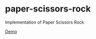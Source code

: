 # paper-scissors-rock
Implementation of Paper Scissors Rock  
  
[Demo](https://nchiorsac.github.io/paper-scissors-rock/)
